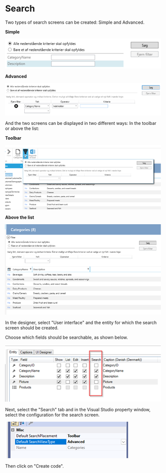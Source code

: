 # Search

Two types of search screens can be created: Simple and Advanced.

**Simple**

![Alt text](media/search.png)

**Advanced**

![Alt text](media/search-1.png)

And the two screens can be displayed in two different ways: In the toolbar or above the list:

**Toolbar**

![Alt text](media/search-3.png)

**Above the list**

![Alt text](media/search-2.png)

In the designer, select "User interface" and the entity for which the search screen should be created.

Choose which fields should be searchable, as shown below.

![Alt text](media/search-4.png)

Next, select the "Search" tab and in the Visual Studio property window, select the configuration for the search screen.

![Alt text](media/search-5.png)

Then click on "Create code".